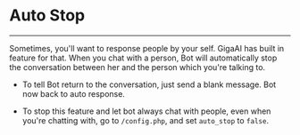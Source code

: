 # Auto Stop
---
Sometimes, you'll want to response people by your self. GigaAI has built in feature for that. When you chat with a person, Bot will automatically stop the conversation between her and the person which you're talking to.

- To tell Bot return to the conversation, just send a blank message. Bot now back to auto response.

- To stop this feature and let bot always chat with people, even when you're chatting with, go to `/config.php`, and set `auto_stop` to `false`.